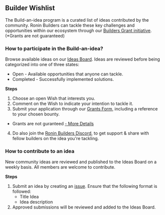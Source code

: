 ## Builder Wishlist

The Build-an-idea program is a curated list of ideas contributed by the community. Ronin Builders can tackle these key challenges and opportunities within our ecosystem through our [Builders Grant initiative](https://www.notion.so/skymavis/Builders-Grant-15ac48ae3fdd80219af1c8c45d2ebdb7).(*Grants are not guaranteed)

### How to participate in the Build-an-idea?

Browse available ideas on our [Ideas Board](https://github.com/orgs/ronin-chain/projects/1). Ideas are reviewed before being categorized into one of three states:

* Open - Available opportunities that anyone can tackle.
* Completed - Successfully implemented solutions.

**Steps**

1. Choose an open Wish that interests you.
2. Comment on the Wish to indicate your intention to tackle it.
3. Submit your application through our [Grants Form](https://docs.google.com/forms/d/1d-h2C1ZcbA_KSpFdAmCfPzRKbgz1NV8AmOURiER0tOw/viewform?edit_requested=true), including a reference to your chosen bounty.
* Grants are not guranteed [- More Details](https://www.notion.so/skymavis/Builders-Grant-15ac48ae3fdd80219af1c8c45d2ebdb7)
4. Do also join the [Ronin Builders Discord](https://discord.gg/Dsb6A349kD), to get support & share with fellow builders on the idea you're tackling.

### How to contribute to an idea 

New community ideas are reviewed and published to the Ideas Board on a weekly basis. All members are welcome to contribute.

**Steps**

1. Submit an idea by creating an [issue](https://github.com/ronin-chain/builders-bounty/issues). Ensure that the following format is followed:
   * Title Idea
   * Idea description 
2. Approved submissions will be reviewed and added to the Ideas Board.
